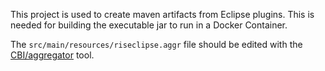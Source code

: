 <!--
SPDX-FileCopyrightText: 2022 Alliander N.V.

SPDX-License-Identifier: Apache-2.0
-->

This project is used to create maven artifacts from Eclipse plugins. This is needed for building the executable jar to
run in a Docker Container.

The `src/main/resources/riseclipse.aggr` file should be edited with the
[CBI/aggregator](https://wiki.eclipse.org/CBI/aggregator) tool.
